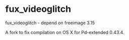 fux_videoglitch
===============

fux_videoglitch - depend on freeimage 3.15

A fork to fix compilation on OS X for Pd-extended 0.43.4.
